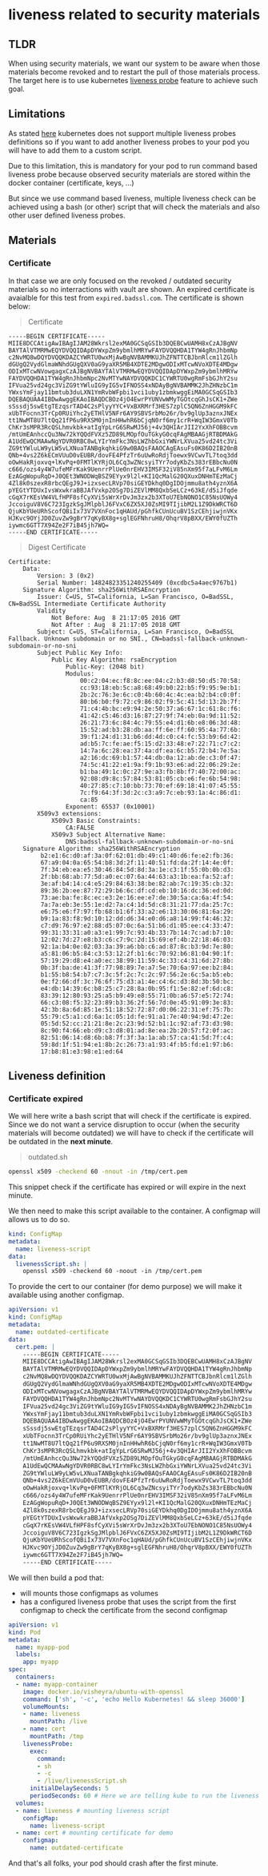 # liveness related to security materials

## TLDR

When using security materials, we want our system to be aware when those materials become revoked and to restart the pull of those materials process. The target here is to use kubernetes [liveness probe](https://kubernetes.io/docs/tasks/configure-pod-container/configure-liveness-readiness-probes/) feature to achieve such goal.

## Limitations

As stated [here](https://github.com/kubernetes/kubernetes/issues/37218) kubernetes does not support multiple liveness probes definitions so if you want to add another liveness probes to your pod you will have to add them to a custom script.

Due to this limitation, this is mandatory for your pod to run command based liveness probe because observed security materials are stored within the docker container (certificate, keys, ...)

But since we use command based liveness, multiple liveness check can be achieved using a bash (or other) script that will check the materials and also other user defined liveness probes.

## Materials

### Certificate

In that case we are only focused on the revoked / outdated security materials so no interractions with vault are shown. An expired certificate is avaialble for this test from `expired.badssl.com`. The certificate is shown below:

> Certificate

```
-----BEGIN CERTIFICATE-----
MIIE8DCCAtigAwIBAgIJAM28Wkrsl2exMA0GCSqGSIb3DQEBCwUAMH8xCzAJBgNV
BAYTAlVTMRMwEQYDVQQIDApDYWxpZm9ybmlhMRYwFAYDVQQHDA1TYW4gRnJhbmNp
c2NvMQ8wDQYDVQQKDAZCYWRTU0wxMjAwBgNVBAMMKUJhZFNTTCBJbnRlcm1lZGlh
dGUgQ2VydGlmaWNhdGUgQXV0aG9yaXR5MB4XDTE2MDgwODIxMTcwNVoXDTE4MDgw
ODIxMTcwNVowgagxCzAJBgNVBAYTAlVTMRMwEQYDVQQIDApDYWxpZm9ybmlhMRYw
FAYDVQQHDA1TYW4gRnJhbmNpc2NvMTYwNAYDVQQKDC1CYWRTU0wgRmFsbGJhY2su
IFVua25vd24gc3ViZG9tYWluIG9yIG5vIFNOSS4xNDAyBgNVBAMMK2JhZHNzbC1m
YWxsYmFjay11bmtub3duLXN1YmRvbWFpbi1vci1uby1zbmkwggEiMA0GCSqGSIb3
DQEBAQUAA4IBDwAwggEKAoIBAQDCBOz4jO4EwrPYUNVwWMyTGOtcqGhJsCK1+ZWe
sSssdj5swEtgTEzqsrTAD4C2sPlyyYYC+VxBXRMrf3HES7zplC5QN6ZnHGGM9kFC
xUbTFocnn3TrCp0RUiYhc2yETHlV5NFr6AY9SBVSrbMo26r/bv9glUp3aznxJNEx
tt1NwMT8U7ltQq21fP6u9RXSM0jnInHHwhR6bCjqN0rf6my1crR+WqIW3GmxV0Tb
ChKr3sMPR3RcQSLhmvkbk+atIgYpLrG6SRwMJ56j+4v3QHIArJII2YxXhFOBBcvm
/mtUmEAnhccQu3Nw72kYQQdFVXz5ZD89LMOpfOuTGkyG0cqFAgMBAAGjRTBDMAkG
A1UdEwQCMAAwNgYDVR0RBC8wLYIrYmFkc3NsLWZhbGxiYWNrLXVua25vd24tc3Vi
ZG9tYWluLW9yLW5vLXNuaTANBgkqhkiG9w0BAQsFAAOCAgEAsuFs0K86D2IB20nB
QNb+4vs2Z6kECmVUuD0vEUBR/dovFE4PfzTr6uUwRoRdjToewx9VCwvTL7toq3dd
oOwHakRjoxvq+lKvPq+0FMTlKYRjOL6Cq3wZNcsyiTYr7odyKbZs383rEBbcNu0N
c666/ozs4y4W7ufeMFrKak9UenrrPlUe0nrEHV3IMSF32iV85nXm95f7aLFvM6Lm
EzAGgWopuRqD+J0QEt3WNODWqBSZ9EYyx9l2l+KI1QcMalG20QXuxDNHmTEzMaCj
4Zl8k0szexR8rbcQEgJ9J+izxsecLRVp70siGEYDkhq0DgIDOjmmu8ath4yznX6A
pYEGtYTDUxIvsWxwkraBBJAfVxkp2OSg7DiZEVlMM8QxbSeLCz+63kE/d5iJfqde
cGqX7rKEsVW4VLfHPF8sfCyXVi5sWrXrDvJm3zx2b3XToU7EbNONO1C85NsUOWy4
JccoiguV8V6C723IgzkSgJMlpblJ6FVxC6ZX5XJ0ZsMI9TIjibM2L1Z9DkWRCT6D
QjuKbYUeURhScofQBiIx73V7VXnFoc1qHAUd/pGhfkCUnUcuBV1SzCEhjiwjnVKx
HJKvc9OYjJD0ZuvZw9gBrY7qKyBX8g+sglEGFNhruH8/OhqrV8pBXX/EWY0fUZTh
iywmc6GTT7X94Ze2F7iB45jh7WQ=
-----END CERTIFICATE-----
```

> Digest Certificate

```
Certificate:
    Data:
        Version: 3 (0x2)
        Serial Number: 14824823351240255409 (0xcdbc5a4aec9767b1)
    Signature Algorithm: sha256WithRSAEncryption
        Issuer: C=US, ST=California, L=San Francisco, O=BadSSL, CN=BadSSL Intermediate Certificate Authority
        Validity
            Not Before: Aug  8 21:17:05 2016 GMT
            Not After : Aug  8 21:17:05 2018 GMT
        Subject: C=US, ST=California, L=San Francisco, O=BadSSL Fallback. Unknown subdomain or no SNI., CN=badssl-fallback-unknown-subdomain-or-no-sni
        Subject Public Key Info:
            Public Key Algorithm: rsaEncryption
                Public-Key: (2048 bit)
                Modulus:
                    00:c2:04:ec:f8:8c:ee:04:c2:b3:d8:50:d5:70:58:
                    cc:93:18:eb:5c:a8:68:49:b0:22:b5:f9:95:9e:b1:
                    2b:2c:76:3e:6c:c0:4b:60:4c:4c:ea:b2:b4:c0:0f:
                    80:b6:b0:f9:72:c9:86:02:f9:5c:41:5d:13:2b:7f:
                    71:c4:4b:bc:e9:94:2e:50:37:a6:67:1c:61:8c:f6:
                    41:42:c5:46:d3:16:87:27:9f:74:eb:0a:9d:11:52:
                    26:21:73:6c:84:4c:79:55:e4:d1:6b:e8:06:3d:48:
                    15:52:ad:b3:28:db:aa:ff:6e:ff:60:95:4a:77:6b:
                    39:f1:24:d1:31:b6:dd:4d:c0:c4:fc:53:b9:6d:42:
                    ad:b5:7c:fe:ae:f5:15:d2:33:48:e7:22:71:c7:c2:
                    14:7a:6c:28:ea:37:4a:df:ea:6c:b5:72:b4:7e:5a:
                    a2:16:dc:69:b1:57:44:db:0a:12:ab:de:c3:0f:47:
                    74:5c:41:22:e1:9a:f9:1b:93:e6:ad:22:06:29:2e:
                    b1:ba:49:1c:0c:27:9e:a3:fb:8b:f7:40:72:00:ac:
                    92:08:d9:8c:57:84:53:81:05:cb:e6:fe:6b:54:98:
                    40:27:85:c7:10:bb:73:70:ef:69:18:41:07:45:55:
                    7c:f9:64:3f:3d:2c:c3:a9:7c:eb:93:1a:4c:86:d1:
                    ca:85
                Exponent: 65537 (0x10001)
        X509v3 extensions:
            X509v3 Basic Constraints: 
                CA:FALSE
            X509v3 Subject Alternative Name: 
                DNS:badssl-fallback-unknown-subdomain-or-no-sni
    Signature Algorithm: sha256WithRSAEncryption
         b2:e1:6c:d0:af:3a:0f:62:01:db:49:c1:40:d6:fe:e2:fb:36:
         67:a9:04:0a:65:54:b8:3d:2f:11:40:51:fd:da:2f:14:4e:0f:
         7f:34:eb:ea:e5:30:46:84:5d:8d:3a:1e:c3:1f:55:0b:0b:d3:
         2f:bb:68:ab:77:5d:a0:ec:07:6a:44:63:a3:1b:ea:fa:52:af:
         3e:af:b4:14:c4:e5:29:84:63:38:be:82:ab:7c:19:35:cb:32:
         89:36:2b:ee:87:72:29:b6:6c:df:cd:eb:10:16:dc:36:ed:0d:
         73:ae:ba:fe:8c:ec:e3:2e:16:ee:e7:de:30:5a:ca:6a:4f:54:
         7a:7a:eb:3e:55:1e:d2:7a:c4:1d:5d:c8:31:21:77:da:25:7c:
         e6:75:e6:f7:97:fb:68:b1:6f:33:a2:e6:13:30:06:81:6a:29:
         b9:1a:83:f8:9d:10:12:dd:d6:34:e0:d6:a8:14:99:f4:46:32:
         c7:d9:76:97:e2:88:d5:07:0c:6a:51:b6:d1:05:ee:c4:33:47:
         99:31:33:31:a0:a3:e1:99:7c:93:4b:33:7b:14:7c:ad:b7:10:
         12:02:7d:27:e8:b3:c6:c7:9c:2d:15:69:ef:4b:22:18:46:03:
         92:1a:b4:0e:02:03:3a:39:a6:bb:c6:ad:87:8c:b3:9d:7e:80:
         a5:81:06:b5:84:c3:53:12:2f:b1:6c:70:92:b6:81:04:90:1f:
         57:19:29:d8:e4:a0:ec:38:99:11:59:4c:33:c4:31:6d:27:8b:
         0b:3f:ba:de:41:3f:77:98:89:7e:a7:5e:70:6a:97:ee:b2:84:
         b1:55:b8:54:b7:c7:3c:5f:2c:7c:2c:97:56:2e:6c:5a:b5:eb:
         0e:f2:66:df:3c:76:6f:75:d3:a1:4e:c4:6c:d3:8d:3b:50:bc:
         e4:db:14:39:6c:b8:25:c7:28:8a:0b:95:f1:5e:82:ef:6d:c8:
         83:39:12:80:93:25:a5:b9:49:e8:55:71:0b:a6:57:e5:72:74:
         66:c3:08:f5:32:23:89:b3:36:2f:56:7d:0e:45:91:09:3e:83:
         42:3b:8a:6d:85:1e:51:18:52:72:87:d0:06:22:31:ef:75:7b:
         55:79:c5:a1:cd:6a:1c:05:1d:fe:91:a1:7e:40:94:9d:47:2e:
         05:5d:52:cc:21:21:8e:2c:23:9d:52:b1:1c:92:af:73:d3:98:
         8c:90:f4:66:eb:d9:c3:d8:01:ad:8e:ea:2b:20:57:f2:0f:ac:
         82:51:06:14:d8:6b:b8:7f:3f:3a:1a:ab:57:ca:41:5d:7f:c4:
         59:8d:1f:51:94:e1:8b:2c:26:73:a1:93:4f:b5:fd:e1:97:b6:
         17:b8:81:e3:98:e1:ed:64
```

## Liveness definition

### Certificate expired

We will here write a bash script that will check if the certificate is expired. Since we do not want a service disruption to occur (when the security materials will become outdated) we will have to check if the certificate will be outdated in the **next minute**.

> outdated.sh

```bash
openssl x509 -checkend 60 -nnout -in /tmp/cert.pem
```

This snippet check if the certificate has expired or will expire in the next minute.

We then need to make this script available to the container. A configmap will allows us to do so.

```yaml
kind: ConfigMap
metadata:
  name: liveness-script
data:
  livenessScript.sh: |
    openssl x509 -checkend 60 -noout -in /tmp/cert.pem
```

To provide the cert to our container (for demo purpose) we will make it available using another configmap.

```yaml
apiVersion: v1
kind: ConfigMap
metadata:
  name: outdated-certificate
data:
  cert.pem: |
    -----BEGIN CERTIFICATE-----
    MIIE8DCCAtigAwIBAgIJAM28Wkrsl2exMA0GCSqGSIb3DQEBCwUAMH8xCzAJBgNV
    BAYTAlVTMRMwEQYDVQQIDApDYWxpZm9ybmlhMRYwFAYDVQQHDA1TYW4gRnJhbmNp
    c2NvMQ8wDQYDVQQKDAZCYWRTU0wxMjAwBgNVBAMMKUJhZFNTTCBJbnRlcm1lZGlh
    dGUgQ2VydGlmaWNhdGUgQXV0aG9yaXR5MB4XDTE2MDgwODIxMTcwNVoXDTE4MDgw
    ODIxMTcwNVowgagxCzAJBgNVBAYTAlVTMRMwEQYDVQQIDApDYWxpZm9ybmlhMRYw
    FAYDVQQHDA1TYW4gRnJhbmNpc2NvMTYwNAYDVQQKDC1CYWRTU0wgRmFsbGJhY2su
    IFVua25vd24gc3ViZG9tYWluIG9yIG5vIFNOSS4xNDAyBgNVBAMMK2JhZHNzbC1m
    YWxsYmFjay11bmtub3duLXN1YmRvbWFpbi1vci1uby1zbmkwggEiMA0GCSqGSIb3
    DQEBAQUAA4IBDwAwggEKAoIBAQDCBOz4jO4EwrPYUNVwWMyTGOtcqGhJsCK1+ZWe
    sSssdj5swEtgTEzqsrTAD4C2sPlyyYYC+VxBXRMrf3HES7zplC5QN6ZnHGGM9kFC
    xUbTFocnn3TrCp0RUiYhc2yETHlV5NFr6AY9SBVSrbMo26r/bv9glUp3aznxJNEx
    tt1NwMT8U7ltQq21fP6u9RXSM0jnInHHwhR6bCjqN0rf6my1crR+WqIW3GmxV0Tb
    ChKr3sMPR3RcQSLhmvkbk+atIgYpLrG6SRwMJ56j+4v3QHIArJII2YxXhFOBBcvm
    /mtUmEAnhccQu3Nw72kYQQdFVXz5ZD89LMOpfOuTGkyG0cqFAgMBAAGjRTBDMAkG
    A1UdEwQCMAAwNgYDVR0RBC8wLYIrYmFkc3NsLWZhbGxiYWNrLXVua25vd24tc3Vi
    ZG9tYWluLW9yLW5vLXNuaTANBgkqhkiG9w0BAQsFAAOCAgEAsuFs0K86D2IB20nB
    QNb+4vs2Z6kECmVUuD0vEUBR/dovFE4PfzTr6uUwRoRdjToewx9VCwvTL7toq3dd
    oOwHakRjoxvq+lKvPq+0FMTlKYRjOL6Cq3wZNcsyiTYr7odyKbZs383rEBbcNu0N
    c666/ozs4y4W7ufeMFrKak9UenrrPlUe0nrEHV3IMSF32iV85nXm95f7aLFvM6Lm
    EzAGgWopuRqD+J0QEt3WNODWqBSZ9EYyx9l2l+KI1QcMalG20QXuxDNHmTEzMaCj
    4Zl8k0szexR8rbcQEgJ9J+izxsecLRVp70siGEYDkhq0DgIDOjmmu8ath4yznX6A
    pYEGtYTDUxIvsWxwkraBBJAfVxkp2OSg7DiZEVlMM8QxbSeLCz+63kE/d5iJfqde
    cGqX7rKEsVW4VLfHPF8sfCyXVi5sWrXrDvJm3zx2b3XToU7EbNONO1C85NsUOWy4
    JccoiguV8V6C723IgzkSgJMlpblJ6FVxC6ZX5XJ0ZsMI9TIjibM2L1Z9DkWRCT6D
    QjuKbYUeURhScofQBiIx73V7VXnFoc1qHAUd/pGhfkCUnUcuBV1SzCEhjiwjnVKx
    HJKvc9OYjJD0ZuvZw9gBrY7qKyBX8g+sglEGFNhruH8/OhqrV8pBXX/EWY0fUZTh
    iywmc6GTT7X94Ze2F7iB45jh7WQ=
    -----END CERTIFICATE-----
```

We will then build a pod that:
- will mounts those configmaps as volumes
- has a configured liveness probe that uses the script from the first configmap to check the certificate from the second configmap

```yaml
apiVersion: v1
kind: Pod
metadata:
  name: myapp-pod
  labels:
    app: myapp
spec:
  containers:
  - name: myapp-container
    image: docker.io/visheyra/ubuntu-with-openssl
    command: ['sh', '-c', 'echo Hello Kubernetes! && sleep 36000']
    volumeMounts:
    - name: liveness
      mountPath: /live
    - name: cert
      mountPath: /tmp
    livenessProbe:
      exec:
        command:
        - sh
        - -c
        - /live/livenessScript.sh
      initialDelaySeconds: 5
      periodSeconds: 60 # Here we are telling kube to run the liveness probe once every 60 seconds
  volumes:
  - name: liveness # mounting liveness script
    configMap:
      name: liveness-script
  - name: cert # mounting certificate for demo
    configmap:
      name: outdated-certificate
```

And that's all folks, your pod should crash after the first minute.